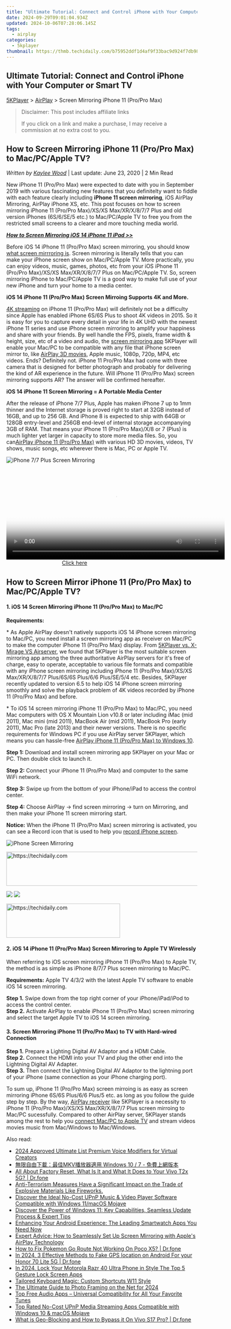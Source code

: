 ```yaml
---
title: "Ultimate Tutorial: Connect and Control iPhone with Your Computer or Smart TV"
date: 2024-09-29T09:01:04.934Z
updated: 2024-10-06T07:28:06.145Z
tags:
  - airplay
categories:
  - 5kplayer
thumbnail: https://thmb.techidaily.com/b75952ddf1d4af9f33bac9d924f7db98ead5f1ed4a0ce7215f6d5a9fade562b4.jpg
---
```


## Ultimate Tutorial: Connect and Control iPhone with Your Computer or Smart TV

[5KPlayer](https://tools.techidaily.com/5kplayer/products/) \> [AirPlay](https://tools.techidaily.com/5kplayer/airplay/) \> Screen Mirroring iPhone 11 (Pro/Pro Max)

>  Disclaimer: This post includes affiliate links
>
>  If you click on a link and make a purchase, I may receive a commission at no extra cost to you.
>

## How to Screen Mirroring iPhone 11 (Pro/Pro Max) to Mac/PC/Apple TV?

 _Written by [Kaylee Wood](https://www.quora.com/profile/Amanda-Hu-21)_ | Last update: June 23, 2020 | 2 Min Read

New iPhone 11 (Pro/Pro Max) were expected to date with you in September 2019 with various fascinating new features that you definitelty want to fiddle with each feature clearly including **iPhone 11 screen mirroring**, iOS AirPlay Mirroring, AirPlay iPhone XS, etc. This post focuses on how to screen mirroring iPhone 11 (Pro/Pro Max)/XS/XS Max/XR/X/8/7/7 Plus and old version iPhones (6S/6/SE/5 etc.) to Mac/PC/Apple TV to free you from the restricted small screens to a clearer and more touching media world.

_**[How to Screen Mirroring iOS 14 iPhone 11 iPad >>](https://tools.techidaily.com/5kplayer/airplay/)**_

Before iOS 14 iPhone 11 (Pro/Pro Max) screen mirroring, you should know [what screen mirrroring is](https://tools.techidaily.com/5kplayer/airplay/). Screen mirroring is literally tells that you can make your iPhone screen show on Mac/PC/Apple TV. More practically, you can enjoy videos, music, games, photos, etc from your iOS iPhone 11 (Pro/Pro Max)/XS/XS Max/XR/X/8/7/7 Plus on Mac/PC/Apple TV. So, screen mirroring iPhone to Mac/PC/Apple TV is a good way to make full use of your new iPhone and turn your home to a media center.

**iOS 14 iPhone 11 (Pro/Pro Max) Screen Mirroing Supports 4K and More.**

[4K streaming](https://tools.techidaily.com/5kplayer/airplay/) on iPhone 11 (Pro/Pro Max) will definitely not be a difficulty since Apple has enabled iPhone 6S/6S Plus to shoot 4K videos in 2015\. So it is easy for you to capture every detail in your life in 4K UHD with the newest iPhone 11 series and use iPhone screen mirroring to amplify your happiness and share with your friends. By well handle the FPS, pixels, frame width & height, size, etc of a video and audio, the [screen mirroring app](https://tools.techidaily.com/5kplayer/airplay/) 5KPlayer will enable your Mac/PC to be compatible with any file that iPhone screen mirror to, like [AirPlay 3D movies](https://tools.techidaily.com/5kplayer/airplay/), Apple music, 1080p, 720p, MP4, etc videos. Ends? Definitely not. iPhone 11 Pro/Pro Max had come with three camera that is designed for better photograph and probably for delivering the kind of AR experience in the future. Will iPhone 11 (Pro/Pro Max) screen mirroring supports AR? The answer will be confirmed hereafter.

**iOS 14 iPhone 11 Screen Mirroring = A Portable Media Center**

After the release of iPhone 7/7 Plus, Apple has maken iPhone 7 up to 1mm thinner and the Internet storage is proved right to start at 32GB instead of 16GB, and up to 256 GB. And iPhone 8 is expected to ship with 64GB or 128GB entry-level and 256GB end-level of internal storage accompanying 3GB of RAM. That means your iPhone 11 (Pro/Pro Max)/X/8 or 7 (Plus) is much lighter yet larger in capacity to store more media files. So, you can[AirPlay iPhone 11 (Pro/Pro Max)](https://tools.techidaily.com/5kplayer/airplay/) with various HD 3D movies, videos, TV shows, music songs, etc wherever there is Mac, PC or Apple TV.

![iPhone 7/7 Plus Screen Mirroring](https://www.5kplayer.com/airplay/img/airplay-sherlock-homes.png) 

<!-- affiliate ads begin -->
<span id="1983553">
					<video width="576" height="240" style="cursor:pointer"
           poster="//a.impactradius-go.com/display-clicktoplayimage/1983553.png"
           onclick="if(!this.playClicked){this.play();this.setAttribute('controls',true);this.playClicked=true;}">
	   <source src="//a.impactradius-go.com/display-ad/22993-1983553">
	   <img src="//a.impactradius-go.com/display-clicktoplayimage/1983553.png" style="border: none; height: 100%; width: 100%; object-fit: contain">
	</video>
	<div style="width:360px;text-align:center"><a href="javascript:window.open(decodeURIComponent('https%3A%2F%2Fhomestyler.sjv.io%2Fc%2F5597632%2F1983553%2F22993'), '_blank');void(0);">Click here</a></div>
</span>
<img height="0" width="0" src="https://imp.pxf.io/i/5597632/1983553/22993" style="position:absolute;visibility:hidden;" border="0" />
<!-- affiliate ads end -->

## How to Screen Mirror iPhone 11 (Pro/Pro Max) to Mac/PC/Apple TV?

#### **1\. iOS 14 Screen Mirroring iPhone 11 (Pro/Pro Max) to Mac/PC**

**Requirements:**

\* As Apple AirPlay doesn't natively supports iOS 14 iPhone screen mirroring to Mac/PC, you need install a screen mirroring app as receiver on Mac/PC to make the computer iPhone 11 (Pro/Pro Max) display. From [5KPlayer vs. X-Mirage VS Airserver](https://tools.techidaily.com/5kplayer/airplay/), we found that 5KPlayer is the most suitable screen mirroring app among the three authoritative AirPlay servers for it's free of charge, easy to operate, acceptable to various file formats and compatible with any iPhone screen mirroring including iPhone 11 (Pro/Pro Max)/XS/XS Max/XR/X/8/7/7 Plus/6S/6S Plus/6/6 Plus/SE/5/4 etc. Besides, 5KPlayer recently updated to version 6.5 to help iOS 14 iPhone screen mirroring smoothly and solve the playback problem of 4K videos recorded by iPhone 11 (Pro/Pro Max) and before.

\* To iOS 14 screen mirroring iPhone 11 (Pro/Pro Max) to Mac/PC, you need Mac computers with OS X Mountain Lion v10.8 or later including iMac (mid 2011), Mac mini (mid 2011), MacBook Air (mid 2011), MacBook Pro (early 2011), Mac Pro (late 2013) and their newer versions. There is no specific requirements for Windows PC if you use AirPlay server 5KPlayer, which means you can hassle-free [AirPlay iPhone 11 (Pro/Pro Max) to Windows 10](https://tools.techidaily.com/5kplayer/airplay/).

**Step 1:**  Download and install screen mirroring app 5KPlayer on your Mac or PC. Then double click to launch it.

**Step 2:** Connect your iPhone 11 (Pro/Pro Max) and computer to the same WiFi network.

**Step 3:**  Swipe up from the bottom of your iPhone/iPad to access the control center.

**Step 4:** Choose AirPlay -> find screen mirroring -> turn on Mirroring, and then make your iPhone 11 screen mirroring start.

**Notice:** When the iPhone 11 (Pro/Pro Max) screen mirroring is activated, you can see a Record icon that is used to help you [record iPhone screen](https://tools.techidaily.com/5kplayer/airplay/).

![iPhone Screen Mirroring](https://www.5kplayer.com/airplay/img/airplay-mirroring-game.png) 

<!-- affiliate ads begin -->
<a href="https://appsumo.8odi.net/c/5597632/2052063/7443" target="_top" id="2052063">
  <img src="//a.impactradius-go.com/display-ad/7443-2052063" border="0" alt="https://techidaily.com" width="728" height="90"/>
</a>
<img height="0" width="0" src="https://appsumo.8odi.net/i/5597632/2052063/7443" style="position:absolute;visibility:hidden;" border="0" />
<!-- affiliate ads end -->

[![](https://www.5kplayer.com/airplay/../button/freedownwhitewin.png)](https://tools.techidaily.com/5kplayer/products/) [![](https://www.5kplayer.com/airplay/../button/freedownbackmac.png)](https://tools.techidaily.com/5kplayer/products/) 

<!-- affiliate ads begin -->
<a href="https://25home.pxf.io/c/5597632/2148644/16836" target="_top" id="2148644">
  <img src="//a.impactradius-go.com/display-ad/16836-2148644" border="0" alt="https://techidaily.com" width="300" height="90"/>
</a>
<img height="0" width="0" src="https://25home.pxf.io/i/5597632/2148644/16836" style="position:absolute;visibility:hidden;" border="0" />
<!-- affiliate ads end -->

#### **2\. iOS 14 iPhone 11 (Pro/Pro Max) Screen Mirroring to Apple TV Wirelessly**

When referring to iOS screen mirroring iPhone 11 (Pro/Pro Max) to Apple TV, the method is as simple as iPhone 8/7/7 Plus screen mirroring to Mac/PC.

**Requirements:** Apple TV 4/3/2 with the latest Apple TV software to enable iOS 14 screen mirroring.

**Step 1.** Swipe down from the top right corner of your iPhone/iPad/iPod to access the control center.  
**Step 2.** Activate AirPlay to enable iPhone 11 (Pro/Pro Max) screen mirroring and select the target Apple TV to iOS 14 screen mirroring.

#### **3\. Screen Mirroring iPhone 11 (Pro/Pro Max) to TV with Hard-wired Connection**

**Step 1.** Prepare a Lighting Digital AV Adaptor and a HDMI Cable.  
**Step 2.** Connect the HDMI into your TV and plug the other end into the Lightning Digital AV Adapter.  
**Step 3.** Then connect the Lightning Digital AV Adaptor to the lightning port of your iPhone (same connection as your iPhone charging port).

To sum up, iPhone 11 (Pro/Pro Max) screen mirroing is as easy as screen mirroring iPhone 6S/6S Plus/6/6 Plus/5 etc. as long as you follow the guide step by step. By the way, [AirPlay receiver](https://tools.techidaily.com/5kplayer/airplay/) like 5KPlayer is a necessity to iPhone 11 (Pro/Pro Max)/XS/XS Max/XR/X/8/7/7 Plus screen mirroing to Mac/PC sucessfully. Compared to other AirPlay server, 5KPlayer stands among the rest to help you [connect Mac/PC to Apple TV](https://tools.techidaily.com/5kplayer/airplay/) and stream videos movies music from Mac/Windows to Mac/Windows.

<ins class="adsbygoogle"
     style="display:block"
     data-ad-format="autorelaxed"
     data-ad-client="ca-pub-7571918770474297"
     data-ad-slot="1223367746"></ins>

<ins class="adsbygoogle"
     style="display:block"
     data-ad-client="ca-pub-7571918770474297"
     data-ad-slot="8358498916"
     data-ad-format="auto"
     data-full-width-responsive="true"></ins>

<span class="atpl-alsoreadstyle">Also read:</span>
<div><ul>
<li><a href="https://fox-boxes.techidaily.com/2024-approved-ultimate-list-premium-voice-modifiers-for-virtual-creators/"><u>2024 Approved Ultimate List Premium Voice Modifiers for Virtual Creators</u></a></li>
<li><a href="https://media-tips.techidaily.com/mkv-windows-10-7/"><u>無限自由下載：最佳MKV播放器適用 Windows 10 / 7 - 免費上網版本</u></a></li>
<li><a href="https://phone-solutions.techidaily.com/all-about-factory-reset-what-is-it-and-what-it-does-to-your-vivo-t2x-5g-drfone-by-drfone-reset-android-reset-android/"><u>All About Factory Reset, What Is It and What It Does to Your Vivo T2x 5G? | Dr.fone</u></a></li>
<li><a href="https://media-tips.techidaily.com/anti-terrorism-measures-have-a-significant-impact-on-the-trade-of-explosive-materials-like-fireworks/"><u>Anti-Terrorism Measures Have a Significant Impact on the Trade of Explosive Materials Like Fireworks.</u></a></li>
<li><a href="https://media-tips.techidaily.com/discover-the-ideal-no-cost-upnp-music-and-video-player-software-compatible-with-windows-11macos-mojave/"><u>Discover the Ideal No-Cost UPnP Music & Video Player Software Compatible with Windows 11/macOS Mojave</u></a></li>
<li><a href="https://media-tips.techidaily.com/discover-the-power-of-windows-11-key-capabilities-seamless-update-process-and-expert-tips/"><u>Discover the Power of Windows 11: Key Capabilities, Seamless Update Process & Expert Tips</u></a></li>
<li><a href="https://techtrends.techidaily.com/enhancing-your-android-experience-the-leading-smartwatch-apps-you-need-now/"><u>Enhancing Your Android Experience: The Leading Smartwatch Apps You Need Now</u></a></li>
<li><a href="https://media-tips.techidaily.com/expert-advice-how-to-seamlessly-set-up-screen-mirroring-with-apples-airplay-technology/"><u>Expert Advice: How to Seamlessly Set Up Screen Mirroring with Apple's AirPlay Technology</u></a></li>
<li><a href="https://pokemon-go-android.techidaily.com/how-to-fix-pokemon-go-route-not-working-on-poco-x5-drfone-by-drfone-virtual-android/"><u>How to Fix Pokemon Go Route Not Working On Poco X5? | Dr.fone</u></a></li>
<li><a href="https://android-location.techidaily.com/in-2024-3-effective-methods-to-fake-gps-location-on-android-for-your-honor-70-lite-5g-drfone-by-drfone-virtual/"><u>In 2024, 3 Effective Methods to Fake GPS location on Android For your Honor 70 Lite 5G | Dr.fone</u></a></li>
<li><a href="https://android-unlock.techidaily.com/in-2024-lock-your-motorola-razr-40-ultra-phone-in-style-the-top-5-gesture-lock-screen-apps-by-drfone-android/"><u>In 2024, Lock Your Motorola Razr 40 Ultra Phone in Style The Top 5 Gesture Lock Screen Apps</u></a></li>
<li><a href="https://windows11.techidaily.com/tailored-keyboard-magic-custom-shortcuts-w11-style/"><u>Tailored Keyboard Magic: Custom Shortcuts W11 Style</u></a></li>
<li><a href="https://fox-http.techidaily.com/the-ultimate-guide-to-photo-framing-on-the-net-for-2024/"><u>The Ultimate Guide to Photo Framing on the Net for 2024</u></a></li>
<li><a href="https://media-tips.techidaily.com/top-free-audio-apps-universal-compatibility-for-all-your-favorite-tunes/"><u>Top Free Audio Apps – Universal Compatibility for All Your Favorite Tunes</u></a></li>
<li><a href="https://media-tips.techidaily.com/top-rated-no-cost-upnp-media-streaming-apps-compatible-with-windows-10-and-macos-mojave/"><u>Top Rated No-Cost UPnP Media Streaming Apps Compatible with Windows 10 & macOS Mojave</u></a></li>
<li><a href="https://fake-location.techidaily.com/what-is-geo-blocking-and-how-to-bypass-it-on-vivo-s17-pro-drfone-by-drfone-virtual-android/"><u>What is Geo-Blocking and How to Bypass it On Vivo S17 Pro? | Dr.fone</u></a></li>
</ul></div>


